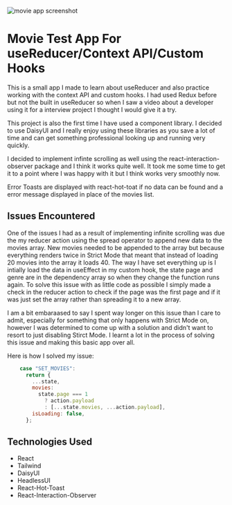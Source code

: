 ![movie app screenshot](movieapp.png)

# Movie Test App For useReducer/Context API/Custom Hooks

This is a small app I made to learn about useReducer and also practice working with the context API and custom hooks. I had used Redux before but not the built in useReducer so when I saw a video about a developer using it for a interview project I thought I would give it a try.

This project is also the first time I have used a component library. I decided to use DaisyUI and I really enjoy using these libraries as you save a lot of time and can get something professional looking up and running very quickly.

I decided to implement infinte scrolling as well using the react-interaction-observer package and I think it works quite well. It took me some time to get it to a point where I was happy with it but I think works very smoothly now.

Error Toasts are displayed with react-hot-toat if no data can be found and a error message displayed in place of the movies list.

## Issues Encountered

One of the issues I had as a result of implementing infinite scrolling was due the my reducer action using the spread operator to append new data to the movies array. New movies needed to be appended to the array but because everything renders twice in Strict Mode that meant that instead of loading 20 movies into the array it loads 40. The way I have set everything up is I intially load the data in useEffect in my custom hook, the state page and genre are in the dependency array so when they change the function runs again. To solve this issue with as little code as possible I simply made a check in the reducer action to check if the page was the first page and if it was just set the array rather than spreading it to a new array.

I am a bit embaraased to say I spent way longer on this issue than I care to admit, especially for something that only happens with Strict Mode on, however I was determined to come up with a solution and didn't want to resort to just disabling Stirct Mode. I learnt a lot in the process of solving this issue and making this basic app over all.

Here is how I solved my issue:

```js
    case "SET_MOVIES":
      return {
        ...state,
        movies:
          state.page === 1
            ? action.payload
            : [...state.movies, ...action.payload],
        isLoading: false,
      };

```

## Technologies Used

- React
- Tailwind
- DaisyUI
- HeadlessUI
- React-Hot-Toast
- React-Interaction-Observer
